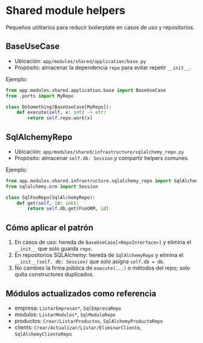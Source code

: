 # Shared module helpers

Pequeños utilitarios para reducir boilerplate en casos de uso y repositorios.

## BaseUseCase
- Ubicación: `app/modules/shared/application/base.py`
- Propósito: almacenar la dependencia `repo` para evitar repetir `__init__`.

Ejemplo:
```py
from app.modules.shared.application.base import BaseUseCase
from .ports import MyRepo

class DoSomething(BaseUseCase[MyRepo]):
    def execute(self, x: int) -> str:
        return self.repo.work(x)
```

## SqlAlchemyRepo
- Ubicación: `app/modules/shared/infrastructure/sqlalchemy_repo.py`
- Propósito: almacenar `self.db: Session` y compartir helpers comunes.

Ejemplo:
```py
from app.modules.shared.infrastructure.sqlalchemy_repo import SqlAlchemyRepo
from sqlalchemy.orm import Session

class SqlFooRepo(SqlAlchemyRepo):
    def get(self, id: int):
        return self.db.get(FooORM, id)
```

## Cómo aplicar el patrón
1) En casos de uso: hereda de `BaseUseCase[<RepoInterface>]` y elimina el `__init__` que solo guarda `repo`.
2) En repositorios SQLAlchemy: hereda de `SqlAlchemyRepo` y elimina el `__init__(self, db: Session)` que solo asigna `self.db = db`.
3) No cambies la firma pública de `execute(...)` o métodos del repo; solo quita constructores duplicados.

## Módulos actualizados como referencia
- empresa: `ListarEmpresas*`, `SqlEmpresaRepo`
- modulos: `ListarModulos*`, `SqlModuloRepo`
- productos: `Crear/ListarProductos`, `SqlAlchemyProductoRepo`
- clients: `Crear/Actualizar/Listar/EliminarCliente`, `SqlAlchemyClienteRepo`

